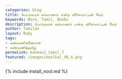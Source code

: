 ```yaml
---  
categories: blog  
title: பொம்மைக் கல்யாணம் என்ற விளையாட்டின் வேர்
keywords: More, Tamil, Books  
description: பொம்மைக் கல்யாணம் என்ற விளையாட்டின் வேர்
author: Tamilan  
layout: Ruby  
tags:     
- கண்மணிகணேசன்
- கண்மணித்தமிழ்
permalink: kanmani_tamil_7  
featured: /images/noolkal_96_6.png  
---  
```

{% include install_nool.md %} 

